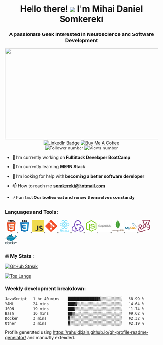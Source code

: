 <h1 align="center">Hello there! <img src="https://media.giphy.com/media/hvRJCLFzcasrR4ia7z/giphy.gif" width="30px"/> I'm Mihai Daniel Somkereki</h1>
<h3 align="center">A passionate Geek interested in Neuroscience and Software Development</h3>
<div id="header" align="center">
  <img src="https://media.giphy.com/media/qgQUggAC3Pfv687qPC/giphy.gif" width="600" height="300"/>
</div>
<div align="center">
  <a href="https://linkedin.com/in/mihai-daniel-somkereki" target="blank">
    <img src="https://img.shields.io/badge/LinkedIn-blue?style=for-the-badge&logo=linkedin&logoColor=white" alt="LinkedIn Badge" height="41"/>
  </a>
  <a href="https://www.buymeacoffee.com/mdskrki" target="_blank">
    <img src="https://cdn.buymeacoffee.com/buttons/v2/default-yellow.png" alt="Buy Me A Coffee" height="41" width="174">
  </a>
</div>
<div align="center">
  <img src="https://img.shields.io/github/followers/MDSkrki?style=social" alt="Follower number" />
  <img src="https://komarev.com/ghpvc/?username=mdskrki&style=flat-square&color=blue" alt="Views number"/>
</div>

- 🔭 I’m currently working on **FullStack Developer BootCamp**

- 🌱 I’m currently learning **MERN Stack**

- 🤝 I’m looking for help with **becoming a better software developer**

- 📫 How to reach me **somkereki@hotmail.com**

- ⚡ Fun fact **Our bodies eat and renew themselves constantly**


<h3 align="left">Languages and Tools:</h3>
<p align="left"> 
  <a href="https://www.w3.org/html/" target="_blank" rel="noreferrer"> 
    <img src="https://raw.githubusercontent.com/devicons/devicon/master/icons/html5/html5-original-wordmark.svg" alt="html5" width="40" height="40"/> 
  </a> 
  <a href="https://www.w3schools.com/css/" target="_blank" rel="noreferrer"> 
    <img src="https://raw.githubusercontent.com/devicons/devicon/master/icons/css3/css3-original-wordmark.svg" alt="css3" width="40" height="40"/> 
  </a> 
  <a href="https://developer.mozilla.org/en-US/docs/Web/JavaScript" target="_blank" rel="noreferrer"> 
    <img src="https://raw.githubusercontent.com/devicons/devicon/master/icons/javascript/javascript-original.svg" alt="javascript" width="40" height="40"/> 
  </a> 
  <a href="https://git-scm.com/" target="_blank">
    <img src="https://raw.githubusercontent.com/devicons/devicon/master/icons/git/git-original.svg" alt="Git logo" width="40" height="40"/>
  </a>
  <a href="https://reactjs.org/" target="_blank">
    <img src="https://raw.githubusercontent.com/devicons/devicon/master/icons/react/react-original-wordmark.svg" alt="React logo" width="40" height="40"/>
  </a>
  <a href="https://react-redux.js.org/" target="_blank">
    <img src="https://raw.githubusercontent.com/devicons/devicon/master/icons/redux/redux-original.svg" alt="Redux logo" width="40" height="40"/>
  </a>
  <a href="https://nodejs.org/en/" target="_blank">
    <img src="https://raw.githubusercontent.com/devicons/devicon/master/icons/nodejs/nodejs-original.svg" alt="NodeJS logo" width="40" height="40"/>
  </a>
  <a href="https://expressjs.com/" target="_blank">
    <img src="https://raw.githubusercontent.com/devicons/devicon/master/icons/express/express-original-wordmark.svg" alt="ExpressJs logo" width="40" height="40"/>
  </a>
  <a href="https://www.mongodb.com/" target="_blank">
    <img src="https://raw.githubusercontent.com/devicons/devicon/master/icons/mongodb/mongodb-original-wordmark.svg" alt="MongoDB logo" width="40" height="40"/>
  </a>
  <a href="https://www.mysql.com/" target="_blank">
    <img src="https://raw.githubusercontent.com/devicons/devicon/master/icons/mysql/mysql-original-wordmark.svg" alt="MySQL logo" width="40" height="40"/>
  </a>
  <a href="https://jestjs.io/" target="_blank">
    <img src="https://raw.githubusercontent.com/devicons/devicon/master/icons/jest/jest-plain.svg" alt="Jest logo" width="40" height="40"/>
  </a>
  <a href="https://www.docker.com/" target="_blank">
    <img src="https://raw.githubusercontent.com/devicons/devicon/master/icons/docker/docker-original-wordmark.svg" alt="Docker logo" width="40" height="40"/>
  </a>
</p>

### 🔥 My Stats :

[![GitHub Streak](http://github-readme-streak-stats.herokuapp.com?user=mdskrki&theme=dracula&date_format=j%20M%5B%20Y%5D)](https://git.io/streak-stats)

[![Top Langs](https://github-readme-stats.vercel.app/api/top-langs/?username=mdskrki&count_private=false&show_icons=true&theme=dracula)](https://github.com/anuraghazra/github-readme-stats)

### Weekly development breakdown:

<!--START_SECTION:waka-->

```text
JavaScript   1 hr 40 mins    ██████████████▓░░░░░░░░░░   58.99 %
YAML         24 mins         ███▓░░░░░░░░░░░░░░░░░░░░░   14.64 %
JSON         19 mins         ███░░░░░░░░░░░░░░░░░░░░░░   11.74 %
Bash         16 mins         ██▒░░░░░░░░░░░░░░░░░░░░░░   09.62 %
Docker       3 mins          ▓░░░░░░░░░░░░░░░░░░░░░░░░   02.32 %
Other        3 mins          ▓░░░░░░░░░░░░░░░░░░░░░░░░   02.19 %
```

<!--END_SECTION:waka-->

Profile generated using https://rahuldkjain.github.io/gh-profile-readme-generator/ and manually extended.
